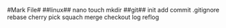 #Mark File#
##linux##
nano
touch
mkdir
##git##
init
add
commit
.gitignore
rebase
cherry pick
squach
merge
checkout
log
reflog
